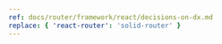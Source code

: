 ```yaml
---
ref: docs/router/framework/react/decisions-on-dx.md
replace: { 'react-router': 'solid-router' }
---
```

